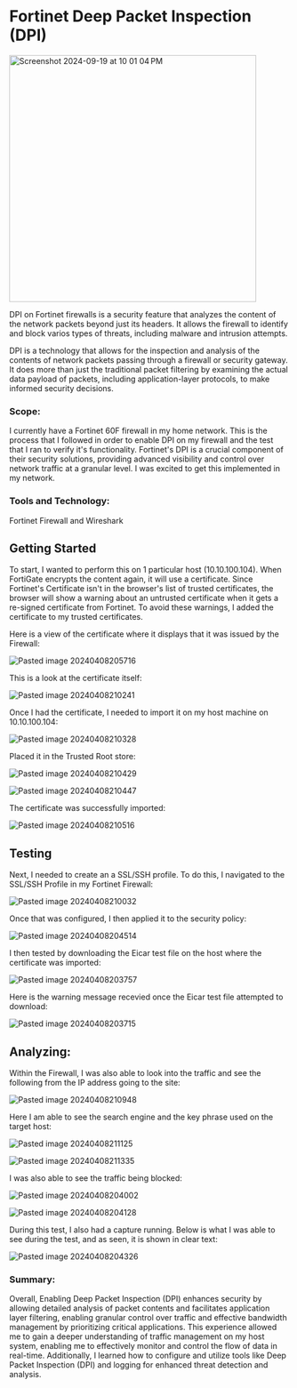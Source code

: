 # Fortinet Deep Packet Inspection (DPI)

<img width="444" alt="Screenshot 2024-09-19 at 10 01 04 PM" src="https://github.com/user-attachments/assets/793a23a6-7722-42b7-9749-a61642ac095b">

DPI on Fortinet firewalls is a security feature that analyzes the content of the network packets beyond just its headers. It allows the firewall to identify and block varios types of threats, including malware and intrusion attempts. 

DPI is a technology that allows for the inspection and analysis of the contents of network packets passing through a firewall or security gateway. It does more than just the traditional packet filtering by examining the actual data payload of packets, including application-layer protocols, to make informed security decisions.

### Scope: 

I currently have a Fortinet 60F firewall in my home network. This is the process that I followed in order to enable DPI on my firewall and the test that I ran to verify it's functionality. Fortinet's DPI is a crucial component of their security solutions, providing advanced visibility and control over network traffic at a granular level. I was excited to get this implemented in my network. 

### Tools and Technology:

Fortinet Firewall and Wireshark

## Getting Started

To start, I wanted to perform this on 1 particular host (10.10.100.104). When FortiGate encrypts the content again, it will use a certificate. Since Fortinet's Certificate isn't in the browser's list of trusted certificates, the browser will show a warning about an untrusted certificate when it gets a re-signed certificate from Fortinet. To avoid these warnings, I added the certificate to my trusted certificates.

Here is a view of the certificate where it displays that it was issued by the Firewall:

![Pasted image 20240408205716](https://github.com/lm3nitro/Projects/assets/55665256/3e50b6ba-2ea5-43aa-a66b-bd6ec51b831d)

This is a look at the certificate itself:

![Pasted image 20240408210241](https://github.com/lm3nitro/Projects/assets/55665256/0e9282bc-4438-4d1c-a650-58cd519ad424)

Once I had the certificate, I needed to import it on my host machine on 10.10.100.104:

![Pasted image 20240408210328](https://github.com/lm3nitro/Projects/assets/55665256/c3793602-1a0c-4be9-8486-d6148688893a)

Placed it in the Trusted Root store:

![Pasted image 20240408210429](https://github.com/lm3nitro/Projects/assets/55665256/2afe225f-b4ec-4b43-922b-bef16b50043d)

![Pasted image 20240408210447](https://github.com/lm3nitro/Projects/assets/55665256/6da1b25c-7b55-43c1-99e5-8195593bb79f)

The certificate was successfully imported:

![Pasted image 20240408210516](https://github.com/lm3nitro/Projects/assets/55665256/e6020fc3-4ff1-4b6d-a888-332ff4794c6c)

## Testing
Next, I needed to create an a SSL/SSH profile. To do this, I navigated to the SSL/SSH Profile in my Fortinet Firewall:

![Pasted image 20240408210032](https://github.com/lm3nitro/Projects/assets/55665256/9c4409a7-cfa5-4b4a-bec0-862a661836d4)

Once that was configured, I then applied it to the security policy:

![Pasted image 20240408204514](https://github.com/lm3nitro/Projects/assets/55665256/48def19c-e288-4b4c-b52c-04b78891362f)

I then tested by downloading the Eicar test file on the host where the certificate was imported:

![Pasted image 20240408203757](https://github.com/lm3nitro/Projects/assets/55665256/5403cb29-8582-4552-8d8a-067dffb57b37)

Here is the warning message recevied once the Eicar test file attempted to download:

![Pasted image 20240408203715](https://github.com/lm3nitro/Projects/assets/55665256/537f0304-b0f0-4f53-bf73-03bd524c67f0)

## Analyzing:

Within the Firewall, I was also able to look into the traffic and see the following from the IP address going to the site:

![Pasted image 20240408210948](https://github.com/lm3nitro/Projects/assets/55665256/29be7fee-5420-40b8-86b8-32bc6632975f)

Here I am able to see the search engine and the key phrase used on the target host:

![Pasted image 20240408211125](https://github.com/lm3nitro/Projects/assets/55665256/9200e777-5fe2-4306-9234-f97ad45df5f2)

![Pasted image 20240408211335](https://github.com/lm3nitro/Projects/assets/55665256/4f1fe32d-010b-4b3f-bceb-180ee57e6087)

I was also able to see the traffic being blocked:

![Pasted image 20240408204002](https://github.com/lm3nitro/Projects/assets/55665256/a7340920-6959-444d-b150-16d5310b90cc)

![Pasted image 20240408204128](https://github.com/lm3nitro/Projects/assets/55665256/52ce4a3d-1796-415f-93b0-9d660d7cdb78)

During this test, I also had a capture running. Below is what I was able to see during the test, and as seen, it is shown in clear text:

![Pasted image 20240408204326](https://github.com/lm3nitro/Projects/assets/55665256/3a46abe3-e332-4f23-af3b-1c15bfa9fcf3)

### Summary:

Overall, Enabling Deep Packet Inspection (DPI) enhances security by allowing detailed analysis of packet contents and facilitates application layer filtering, enabling granular control over traffic and effective bandwidth management by prioritizing critical applications. This experience allowed me to gain a deeper understanding of traffic management on my host system, enabling me to effectively monitor and control the flow of data in real-time. Additionally, I learned how to configure and utilize tools like Deep Packet Inspection (DPI) and logging for enhanced threat detection and analysis. 
